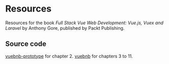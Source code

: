 # Resources

Resources for the book *Full Stack Vue Web Development: Vue.js, Vuex and Laravel* by Anthony Gore, published by Packt Publishing.

## Source code

[vuebnb-prototype](https://github.com/fsvwd/vuebnb-prototype) for chapter 2.
[vuebnb](https://github.com/fsvwd/vuebnb) for chapters 3 to 11.
